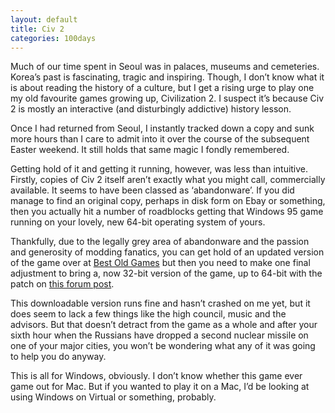 ```yaml
---
layout: default
title: Civ 2
categories: 100days
---
```


Much of our time spent in Seoul was in palaces, museums and cemeteries. Korea’s past is fascinating, tragic and inspiring. Though, I don’t know what it is about reading the history of a culture, but I get a rising urge to play one my old favourite games growing up, Civilization 2. I suspect it’s because Civ 2 is mostly an interactive (and disturbingly addictive) history lesson.

Once I had returned from Seoul, I instantly tracked down a copy and sunk more hours than I care to admit into it over the course of the subsequent Easter weekend. It still holds that same magic I fondly remembered.

Getting hold of it and getting it running, however, was less than intuitive. Firstly, copies of Civ 2 itself aren’t exactly what you might call, commercially available. It seems to have been classed as ‘abandonware’. If you did manage to find an original copy, perhaps in disk form on Ebay or something, then you actually hit a number of roadblocks getting that Windows 95 game running on your lovely, new 64-bit operating system of yours.

Thankfully, due to the legally grey area of abandonware and the passion and generosity of modding fanatics, you can get hold of an updated version of the game over at [Best Old Games](http://www.bestoldgames.net/eng/old-games/civilization-2.php) but then you need to make one final adjustment to bring a, now 32-bit version of the game, up to 64-bit with the patch on [this forum post](http://forums.civfanatics.com/showthread.php?t=193215).

This downloadable version runs fine and hasn’t crashed on me yet, but it does seem to lack a few things like the high council, music and the advisors. But that doesn’t detract from the game as a whole and after your sixth hour when the Russians have dropped a second nuclear missile on one of your major cities, you won’t be wondering what any of it was going to help you do anyway.

This is all for Windows, obviously. I don’t know whether this game ever game out for Mac. But if you wanted to play it on a Mac, I’d be looking at using Windows on Virtual or something, probably.
